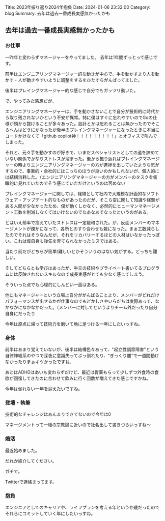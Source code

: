 Title: 2023年振り返り2024年抱負
Date: 2024-01-06 23:32:00
Category: blog
Summary: 去年は過去一番成長実感無かったかも

## 去年は過去一番成長実感無かったかも

### お仕事

一昨年と変わらずマネージャーをやってました。
去年は1年間ずっとって感じです。

前半はエンジニアリングマネージャー的な動きが中心で、手を動かすより人を動かす・人が動きやすいように調整をするをひたすらがんばってました。

後半はプレイングマネージャー的な感じで自分でもガッツリ動いた。

で、やってみた感想だが、

エンジニアリングマネージャーは、手を動かさないことで自分が技術的に時代から取り残されないかという不安が異常。特に僕はすぐに忘れやすいのでGoの仕様が頭から抜けることが多々あった。設計とかは忘れることは無かったのでそこらへんはどうにかなったが後半のプレイングマネージャーになったときに本当にコードかけなくて「github copilot神！！！！！！！！！」とオフィスで叫んでしまった。

それと、元々手を動かすのが好きで、いまだスペシャリストとしての道を諦めていない関係でかなりストレスが溜まった。後から振り返ればプレイングマネージャーの時よりエンジニアリングマネージャーの方が進捗を出していたような気がするので、事業的・会社的にはこっちのほうが良いのかもしれないが、個人的には結構消耗した。（エンジニアリングマネージャーの方がメンバーのタスクを俯瞰的に見れていたのでそう感じていただけというのは否めない

プレイングマネージャーに関しては、経緯として社内で大規模な計画的なソフトウェア・アップデート的なものがあったのだが、そこら変に関して知識や経験がある人間が少なかったため、僕が動くしかなく、必然的にヒューマンマネージメント工数を削減しなくてはいけないのでなあなあでなったというのがある。

とはいえ前半で抱えていたストレスは一定緩和された。が、反面メンバーのマネージメントが疎かになって、各所とのすり合わせも雑になった。まぁ工数減らしたのでそれはそうなんだが、それをリカバリーするほどの人材はいなかったっぽい。これは僕自身も後任を育てられなかったミスではある。

当たり前だがどちらが簡単/難しいとかそういうのはない気がする。どっちも難しい。

そしてどちらとも学びはあったが、手元の技術やプライベート書いてるプログラムには反映されないスキルなので成長実感がとても少なく感じてしまう。

そういった点でも心理的にしんどい一面はある。

他にもマネージャーという立場上自分ががんばることより、メンバーがどれだけパフォーマンスが出せるかが仕事なのでもどかしさやいらだちは実際あって、なかなかになかなかだった。（メンバーに対してというよりチーム外だったり自分自身にだったり

今年は原点に帰って技術力を磨いて地に足つける一年にしたいっすね。

### 身体

前半はあまり覚えていないが、後半は結構色々あって、"起立性調節障害"という自律神経系のやつで深夜に意識失ってぶっ倒れたり、"ぎっくり腰"で一週間動けなかったりまぁキツかったですね、

あとはADHDはあいも変わらずだけど、最近は胃薬もらって少しずつ外食時の食欲が回復してきたのに合わせて飲みに行く回数が増えてきた感じですかね。

今年は倒れない一年を迎えたいですね。

### 登壇・執筆

技術的なチャレンジはあんまりできてないので今年は0

マネージメントって一種の宗教論に近いので社名出して書きづらいっすね～

### 婚活

最近始めました。

だれか紹介してください。

ガチで。

Twitterで連絡まってます。

### 抱負

エンジニアとしてのキャリアや、ライフプランを考える年というか歳だったのでそれらにコミットしていく年にしたいっすね。
